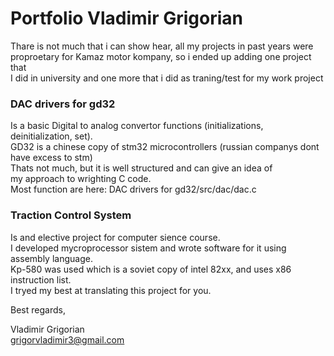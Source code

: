 # Portfolio Vladimir Grigorian

Thare is not much that i can show hear, all my projects in past years were  
proproetary for Kamaz motor kompany, so i ended up adding one project that  
I did in university and one more that i did as traning/test for my work project

### DAC drivers for gd32  
Is a basic Digital to analog convertor functions (initializations, deinitialization, set).  
GD32 is a chinese copy of stm32 microcontrollers (russian companys dont have excess to stm)  
Thats not much, but it is well structured and can give an idea of  
my approach to wrighting C code.  
Most function are here: DAC drivers for gd32/src/dac/dac.c

### Traction Control System  
Is and elective project for computer sience course.   
I developed mycroprocessor sistem and wrote software for it using assembly language.  
Kp-580 was used which is a soviet copy of intel 82xx, and uses x86 instruction list.  
I tryed my best at translating this project for you.


Best regards,

Vladimir Grigorian  
grigorvladimir3@gmail.com

